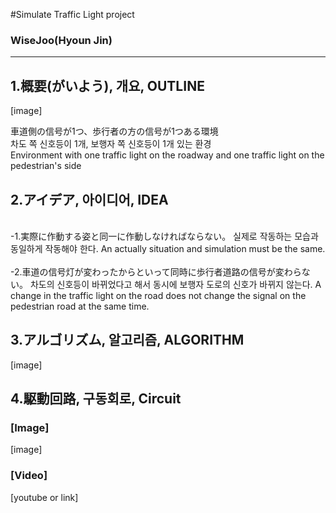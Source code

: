 #Simulate Traffic Light project

### WiseJoo(Hyoun Jin)


_ _ _
## 1.概要(がいよう), 개요, OUTLINE
[image]


  車道側の信号が1つ、歩行者の方の信号が1つある環境  
  차도 쪽 신호등이 1개, 보행자 쪽 신호등이 1개 있는 환경  
  Environment with one traffic light on the roadway and one traffic light on the pedestrian's side


## 2.アイデア, 아이디어, IDEA
<br />
-1.実際に作動する姿と同一に作動しなければならない。  
  실제로 작동하는 모습과 동일하게 작동해야 한다.  
  An actually situation and simulation must be the same.  
<br />
<br />
-2.車道の信号灯が変わったからといって同時に歩行者道路の信号が変わらない。  
차도의 신호등이 바뀌었다고 해서 동시에 보행자 도로의 신호가 바뀌지 않는다.  
A change in the traffic light on the road does not change the signal on the pedestrian road at the same time.

## 3.アルゴリズム, 알고리즘, ALGORITHM
[image]

## 4.駆動回路, 구동회로, Circuit
### [Image]
[image]

### [Video]
[youtube or link]
